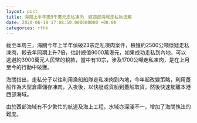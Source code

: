 ```yaml
---
layout: post
title: 海關上半年搗9千萬元走私凍肉　經西部海域走私執法難
date: 2020-06-19 17:08:50.000000000 +08:00
categories: rthk
---
```


截至本周三，海關今年上半年偵破23宗走私凍肉案件，檢獲約2500公噸懷疑走私凍肉，較去年同期上升7倍，估計總值9000萬港元，如果成功走私到內地，可以逃避約3900萬元人民幣的稅款，當中有10宗，涉及1700公噸走私凍肉，是在上月至今的行動中破獲。

海關指出，走私分子以往利用漁船船隊走私凍肉到內地，今年起改變策略，利用躉船作為大型倉庫儲存凍肉，入夜後，以快艇或貨船到躉船取貨，然後快速駛離本港西部海域。

由於西部海域有不少繁忙的航道及海上工程，水域亦深淺不一，增加了海關執法的難度。
